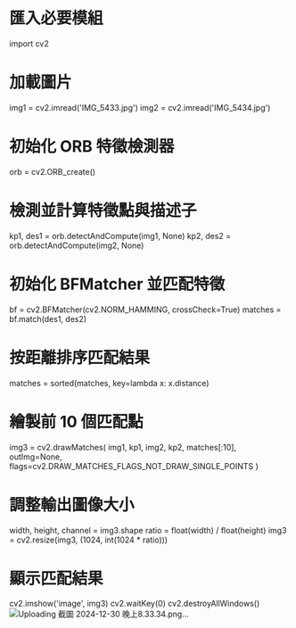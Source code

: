 # 匯入必要模組
import cv2

# 加載圖片
img1 = cv2.imread('IMG_5433.jpg')
img2 = cv2.imread('IMG_5434.jpg')

# 初始化 ORB 特徵檢測器
orb = cv2.ORB_create()


# 檢測並計算特徵點與描述子
kp1, des1 = orb.detectAndCompute(img1, None)
kp2, des2 = orb.detectAndCompute(img2, None)

# 初始化 BFMatcher 並匹配特徵
bf = cv2.BFMatcher(cv2.NORM_HAMMING, crossCheck=True)
matches = bf.match(des1, des2)

# 按距離排序匹配結果
matches = sorted(matches, key=lambda x: x.distance)

# 繪製前 10 個匹配點
img3 = cv2.drawMatches(
    img1, kp1,
    img2, kp2,
    matches[:10],
    outImg=None,
    flags=cv2.DRAW_MATCHES_FLAGS_NOT_DRAW_SINGLE_POINTS
)

# 調整輸出圖像大小
width, height, channel = img3.shape
ratio = float(width) / float(height)
img3 = cv2.resize(img3, (1024, int(1024 * ratio)))

# 顯示匹配結果
cv2.imshow('image', img3)
cv2.waitKey(0)
cv2.destroyAllWindows()![Uploading 截圖 2024-12-30 晚上8.33.34.png…]()

